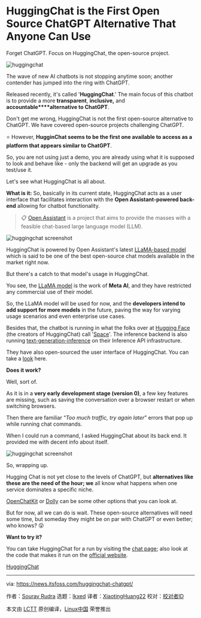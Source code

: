 [#]: subject: "HuggingChat is the First Open Source ChatGPT Alternative That Anyone Can Use"
[#]: via: "https://news.itsfoss.com/huggingchat-chatgpt/"
[#]: author: "Sourav Rudra https://news.itsfoss.com/author/sourav/"
[#]: collector: "lkxed"
[#]: translator: "XiaotingHuang22"
[#]: reviewer: " "
[#]: publisher: " "
[#]: url: " "

HuggingChat is the First Open Source ChatGPT Alternative That Anyone Can Use
======

Forget ChatGPT. Focus on HuggingChat, the open-source project.

![huggingchat][1]

The wave of new AI chatbots is not stopping anytime soon; another contender has jumped into the ring with ChatGPT.

Released recently, it's called '**HuggingChat**.' The main focus of this chatbot is to provide a more **transparent**, **inclusive,** and **accountable****alternative to ChatGPT**.

Don't get me wrong, HuggingChat is not the first open-source alternative to ChatGPT. We have covered open-source projects challenging ChatGPT.

⭐ However, **HugginChat seems to be the first one available to access as a platform that appears similar to ChatGPT**.

So, you are not using just a demo, you are already using what it is supposed to look and behave like - only the backend will get an upgrade as you test/use it.

Let's see what HuggingChat is all about.

**What is it:** So, basically in its current state, HuggingChat acts as a user interface that facilitates interaction with the **Open Assistant-powered back-end** allowing for chatbot functionality.

> 📋 [Open Assistant][2] is a project that aims to provide the masses with a feasible chat-based large language model (LLM).

![huggingchat screenshot][3]

HuggingChat is powered by Open Assistant's latest [LLaMA-based model][4] which is said to be one of the best open-source chat models available in the market right now.

But there's a catch to that model's usage in HuggingChat.

You see, the [LLaMA model][5] is the work of **Meta AI**, and they have restricted any commercial use of their model.

So, the LLaMA model will be used for now, and the **developers intend to add support for more models** in the future, paving the way for varying usage scenarios and even enterprise use cases.

Besides that, the chatbot is running in what the folks over at [Hugging Face][6] (the creators of HuggingChat) call '[Space][7]'. The inference backend is also running [text-generation-inference][8] on their Inference API infrastructure.

They have also open-sourced the user interface of HuggingChat. You can take a [look][9] here.

**Does it work?**

Well, sort of.

As it is in a **very early development stage (version 0)**, a few key features are missing, such as saving the conversation over a browser restart or when switching browsers.

Then there are familiar “_Too much traffic, try again later_” errors that pop up while running chat commands.

When I could run a command, I asked HuggingChat about its back end. It provided me with decent info about itself.

![huggingchat screenshot][10]

So, wrapping up.

Hugging Chat is not yet close to the levels of ChatGPT, but **alternatives like these are the need of the hour; we** all know what happens when one service dominates a specific niche.

[OpenChatKit][11] or [Dolly][12] can be some other options that you can look at.

But for now, all we can do is wait. These open-source alternatives will need some time, but someday they might be on par with ChatGPT or even better; who knows? 😲

**Want to try it?**

You can take HuggingChat for a run by visiting the [chat page][13]; also look at the code that makes it run on the [official website][14].

[HuggingChat][15]

--------------------------------------------------------------------------------

via: https://news.itsfoss.com/huggingchat-chatgpt/

作者：[Sourav Rudra][a]
选题：[lkxed][b]
译者：[XiaotingHuang22](https://github.com/XiaotingHuang22)
校对：[校对者ID](https://github.com/校对者ID)

本文由 [LCTT](https://github.com/LCTT/TranslateProject) 原创编译，[Linux中国](https://linux.cn/) 荣誉推出

[a]: https://news.itsfoss.com/author/sourav/
[b]: https://github.com/lkxed/
[1]: https://news.itsfoss.com/content/images/size/w1304/2023/04/huggingchat-opensource-chatgpt-alt.jpg
[2]: https://open-assistant.io/?ref=news.itsfoss.com
[3]: https://news.itsfoss.com/content/images/2023/04/HuggingChat.jpg
[4]: https://huggingface.co/OpenAssistant/oasst-sft-6-llama-30b-xor?ref=news.itsfoss.com
[5]: https://ai.facebook.com/blog/large-language-model-llama-meta-ai/?ref=news.itsfoss.com
[6]: https://huggingface.co/?ref=news.itsfoss.com
[7]: https://huggingface.co/docs/hub/spaces-overview?ref=news.itsfoss.com
[8]: https://github.com/huggingface/text-generation-inference?ref=news.itsfoss.com
[9]: https://huggingface.co/spaces/huggingchat/chat-ui/tree/main?ref=news.itsfoss.com
[10]: https://news.itsfoss.com/content/images/2023/04/HuggingChat_2.png
[11]: https://news.itsfoss.com/open-source-chatgpt/
[12]: https://news.itsfoss.com/open-source-model-dolly/
[13]: https://huggingface.co/chat/?ref=news.itsfoss.com
[14]: https://huggingface.co/spaces?ref=news.itsfoss.com
[15]: https://huggingface.co/chat?ref=news.itsfoss.com

